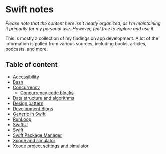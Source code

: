 # Swift notes

_Please note that the content here isn’t neatly organized, as I’m maintaining it
primarily for my personal use. However, feel free to explore and use it._

This is mostly a collection of my findings on app development. A lot of the
information is pulled from various sources, including books, articles, podcasts,
and more.

## Table of content

- [Accessibility](accessibility.md)
- [Bash](bash.md)
- [Concurrency](concurrency.md)
  - [Concurrency code blocks](concurrency-code-blocks.md)
- [Data structure and algorithms](data-structure.md)
- [Design pattern](design-pattern.md)
- [Development Blogs](development-blogs.md)
- [Generic in Swift](generic.md)
- [RunLoop](RunLoop.md)
- [SwiftUI](SwiftUI.md)
- [Swift](Swift.md)
- [Swift Package Manager](swift-package-manager.md)
- [Xcode and simulator](xcode-and-simulator.md)
- [Xcode project settings and simulator](xcode-project-settings-and-simulator.md)
